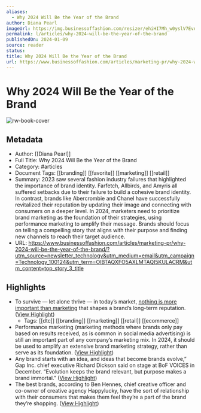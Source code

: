 ```yaml
---
aliases:
  - Why 2024 Will Be the Year of the Brand
author: Diana Pearl
imageUrl: https://img.businessoffashion.com/resizer/ehiHI7Mh_w0yslV7EvAgT6Wp7Nw=/1200x630/filters:format(jpg):quality(70)/cloudfront-eu-central-1.images.arcpublishing.com/businessoffashion/F67HA6OV6VAULB4WNKZ47FMXYY.jpg
permalink: l/articles/why-2024-will-be-the-year-of-the-brand
publishedOn: 2024-01-09
source: reader
status: 
title: Why 2024 Will Be the Year of the Brand
url: https://www.businessoffashion.com/articles/marketing-pr/why-2024-will-be-the-year-of-the-brand/?utm_source=newsletter_technology&utm_medium=email&utm_campaign=Technology_100124&utm_term=OIBTAQXFO5AXLMTAQI5KULACRM&utm_content=top_story_3_title
---
```

# Why 2024 Will Be the Year of the Brand

![rw-book-cover](https://img.businessoffashion.com/resizer/ehiHI7Mh_w0yslV7EvAgT6Wp7Nw=/1200x630/filters:format(jpg):quality(70)/cloudfront-eu-central-1.images.arcpublishing.com/businessoffashion/F67HA6OV6VAULB4WNKZ47FMXYY.jpg)

## Metadata

- Author: [[Diana Pearl]]
- Full Title: Why 2024 Will Be the Year of the Brand
- Category: #articles
- Document Tags: [[branding]] [[favorite]] [[marketing]] [[retail]]
- Summary: 2023 saw several fashion industry failures that highlighted the importance of brand identity. Farfetch, Allbirds, and Amyris all suffered setbacks due to their failure to build a cohesive brand identity. In contrast, brands like Abercrombie and Chanel have successfully revitalized their reputation by updating their image and connecting with consumers on a deeper level. In 2024, marketers need to prioritize brand marketing as the foundation of their strategies, using performance marketing to amplify their message. Brands should focus on telling a compelling story that aligns with their purpose and finding new channels to reach their target audience.
- URL: https://www.businessoffashion.com/articles/marketing-pr/why-2024-will-be-the-year-of-the-brand/?utm_source=newsletter_technology&utm_medium=email&utm_campaign=Technology_100124&utm_term=OIBTAQXFO5AXLMTAQI5KULACRM&utm_content=top_story_3_title

## Highlights

- To survive — let alone thrive — in today’s market, [nothing is more important than marketing](https://www.businessoffashion.com/articles/marketing-pr/how-marketers-should-spend-their-budgets-in-2023/) that shapes a brand’s long-term reputation. ([View Highlight](https://read.readwise.io/read/01hkz1yx5v90tmh5fn982fcdm5))
    - Tags: [[dtc]] [[branding]] [[marketing]] [[retail]] [[ecommerce]]
- Performance marketing (marketing methods where brands only pay based on results received, as is common in social media advertising) is still an important part of any company’s marketing mix. In 2024, it should be used to amplify an extensive brand marketing strategy, rather than serve as its foundation. ([View Highlight](https://read.readwise.io/read/01hkz1zk8nnap7pf3tpnv5r7ch))
- Any brand starts with an idea, and ideas that become brands evolve,” Gap Inc. chief executive Richard Dickson said on stage at BoF VOICES in December. “Evolution keeps the brand relevant, but purpose makes a brand immortal.” ([View Highlight](https://read.readwise.io/read/01hkz211qhz67gb7143qp8tbh4))
- The best brands, according to Ben Hennes, chief creative officer and co-owner of creative agency Happylucky, have the sort of relationship with their consumers that makes them feel they’re a part of the brand they’re shopping. ([View Highlight](https://read.readwise.io/read/01hkz24f01jthj9gd0xsnbswjs))
